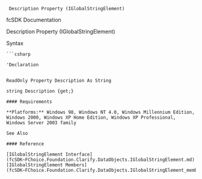 ﻿     Description Property (IGlobalStringElement)                                                   

fcSDK Documentation

Description Property (IGlobalStringElement)

Syntax

```vbnet
```csharp

'Declaration
 

ReadOnly Property Description As String

string Description {get;}

#### Requirements

**Platforms:** Windows 98, Windows NT 4.0, Windows Millennium Edition, Windows 2000, Windows XP Home Edition, Windows XP Professional, Windows Server 2003 family

See Also

#### Reference

[IGlobalStringElement Interface](fcSDK~FChoice.Foundation.Clarify.DataObjects.IGlobalStringElement.md)  
[IGlobalStringElement Members](fcSDK~FChoice.Foundation.Clarify.DataObjects.IGlobalStringElement_members.md)